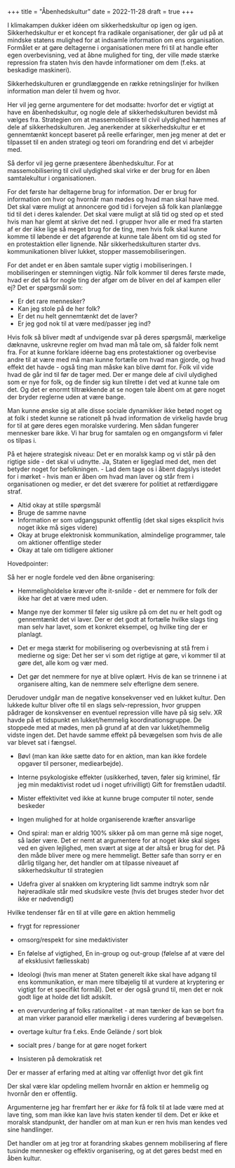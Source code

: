 +++
title = "Åbenhedskultur"
date = 2022-11-28
draft = true
+++

I klimakampen dukker idéen om sikkerhedskultur op igen og igen. Sikkerhedskultur er et koncept fra radikale organisationer, der går ud på at mindske statens mulighed for at indsamle information om ens organisation. Formålet er at gøre deltagerne i organisationen mere fri til at handle efter egen overbevisning, ved at åbne mulighed for ting, der ville møde stærke repression fra staten hvis den havde informationer om dem (f.eks. at beskadige maskineri).

Sikkerhedskulturen er grundlæggende en række retningslinjer for hvilken information man deler til hvem og hvor.

Her vil jeg gerne argumentere for det modsatte: hvorfor det er vigtigt at have en åbenhedskultur, og nogle dele af sikkerhedskulturen bevidst må vælges fra. Strategien om at massemobilisere til civil ulydighed hæmmes af dele af sikkerhedskulturen. Jeg anerkender at sikkerhedskultur er et gennemtænkt koncept baseret på reelle erfaringer, men jeg mener at det er tilpasset til en anden strategi og teori om forandring end det vi arbejder med.

Så derfor vil jeg gerne præsentere åbenhedskultur. For at massemobilisering til civil ulydighed skal virke er der brug for en åben samtalekultur i organisationen. 

For det første har deltagerne brug for information. Der er brug for information om hvor og hvornår man mødes og hvad man skal have med. Det skal være muligt at annoncere god tid i forvejen så folk kan planlægge tid til det i deres kalender. Det skal være muligt at slå tid og sted op et sted hvis man har glemt at skrive det ned. I grupper hvor alle er med fra starten af er der ikke lige så meget brug for de ting, men hvis folk skal kunne komme til løbende er det afgørende at kunne tale åbent om tid og sted for en protestaktion eller lignende. Når sikkerhedskulturen starter dvs. kommunikationen bliver lukket, stopper massemobiliseringen.

For det andet er en åben samtale super vigtig i mobiliseringen. I mobiliseringen er stemningen vigtig. Når folk kommer til deres første møde, hvad er det så for nogle ting der afgør om de bliver en del af kampen eller ej? Det er spørgsmål som:

- Er det rare mennesker?
- Kan jeg stole på de her folk?
- Er det nu helt gennemtænkt det de laver?
- Er jeg god nok til at være med/passer jeg ind?

Hvis folk så bliver mødt af undvigende svar på deres spørgsmål, mærkelige dæknavne, uskrevne regler om hvad man må tale om, så falder folk nemt fra. For at kunne forklare idéerne bag ens protestaktioner og overbevise andre til at være med må man kunne fortælle om hvad man gjorde, og hvad effekt det havde - også ting man måske kan blive dømt for. Folk vil vide hvad de går ind til før de tager med. Der er mange dele af civil ulydighed som er nye for folk, og de finder sig kun tilrette i det ved at kunne tale om det. Og det er enormt tiltrækkende at se nogen tale åbent om at gøre noget der bryder reglerne uden at være bange.

Man kunne ønske sig at alle disse sociale dynamikker ikke betød noget og at folk i stedet kunne se rationelt på hvad information de virkelig havde brug for til at gøre deres egen moralske vurdering. Men sådan fungerer mennesker bare ikke. Vi har brug for samtalen og en omgangsform vi føler os tilpas i.

På et højere strategisk niveau: Det er en moralsk kamp og vi står på den rigtige side - det skal vi udnytte. Ja, Staten er ligeglad med det, men det betyder noget for befolkningen. - Lad dem tage os i åbent dagslys istedet for i mørket - hvis man er åben om hvad man laver og står frem i organisationen og medier, er det det sværere for politiet at retfærdiggøre straf.

- Altid okay at stille spørgsmål
- Bruge de samme navne
- Information er som udgangspunkt offentlig (det skal siges eksplicit hvis noget ikke må siges videre)
- Okay at bruge elektronisk kommunikation, almindelige programmer, tale om aktioner offentlige steder
- Okay at tale om tidligere aktioner

Hovedpointer:

Så her er nogle fordele ved den åbne organisering:

- Hemmeligholdelse kræver ofte it-snilde - det er nemmere for folk der ikke har det at være med uden.

- Mange nye der kommer til føler sig usikre på om det nu er helt godt og gennemtænkt det vi laver. Der er det godt at fortælle hvilke slags ting man selv har lavet, som et konkret eksempel, og hvilke ting der er planlagt.

- Det er mega stærkt for mobilisering og overbevisning at stå frem i medierne og sige: Det her ser vi som det rigtige at gøre, vi kommer til at gøre det, alle kom og vær med.

- Det gør det nemmere for nye at blive oplært. Hvis de kan se trinnene i at organisere alting, kan de nemmere selv efterligne dem senere.

Derudover undgår man de negative konsekvenser ved en lukket kultur. Den lukkede kultur bliver ofte til en slags selv-repression, hvor gruppen pådrager de konskvenser en eventuel repression ville have på sig selv. XR havde på et tidspunkt en lukket/hemmelig koordinationsgruppe. De stoppede med at mødes, men på grund af at den var lukket/hemmelig vidste ingen det. Det havde samme effekt på bevægelsen som hvis de alle var blevet sat i fængsel.

- Bøvl (man kan ikke sætte dato for en aktion, man kan ikke fordele opgaver til personer, mediearbejde).

- Interne psykologiske effekter (usikkerhed, tøven, føler sig kriminel, får jeg min medaktivist rodet ud i noget ufrivilligt) Gift for fremståen udadtil.

- Mister effektivitet ved ikke at kunne bruge computer til noter, sende beskeder

- Ingen mulighed for at holde organiserende kræfter ansvarlige

- Ond spiral: man er aldrig 100% sikker på om man gerne må sige noget, så lader være. Det er nemt at argumentere for at noget ikke skal siges ved en given lejlighed, men svært at sige at der altså er brug for det. På den måde bliver mere og mere hemmeligt. Better safe than sorry er en dårlig tilgang her, det handler om at tilpasse niveauet af sikkerhedskultur til strategien

- Udefra giver al snakken om kryptering lidt samme indtryk som når højreradikale står med skudsikre veste (hvis det bruges steder hvor det ikke er nødvendigt)
  
Hvilke tendenser får en til at ville gøre en aktion hemmelig

- frygt for repressioner
  
- omsorg/respekt for sine medaktivister
  
- En følelse af vigtighed, En in-group og out-group (følelse af at være del af eksklusivt fællesskab)
  
- Ideologi (hvis man mener at Staten generelt ikke skal have adgang til ens kommunikation, er man mere tilbøjelig til at vurdere at kryptering er vigtigt for et specifikt formål). Det er der også grund til, men det er nok godt lige at holde det lidt adskilt.
  
- en overvurdering af folks rationalitet - at man tænker de kan se bort fra at man virker paranoid eller mærkelig i deres vurdering af bevægelsen.
  
- overtage kultur fra f.eks. Ende Gelände / sort blok
  
- socialt pres / bange for at gøre noget forkert
  
- Insisteren på demokratisk ret
  

Der er masser af erfaring med at alting var offenligt hvor det gik fint

Der skal være klar opdeling mellem hvornår en aktion er hemmelig og hvornår den er offentlig.

Argumenterne jeg har fremført her er *ikke* for få folk til at lade være med at lave ting, som man ikke kan lave hvis staten kender til dem. Det er ikke et moralsk standpunkt, der handler om at man kun er ren hvis man kendes ved sine handlinger.

Det handler om at jeg tror at forandring skabes gennem mobilisering af flere tusinde mennesker og effektiv organisering, og at det gøres bedst med en åben kultur.